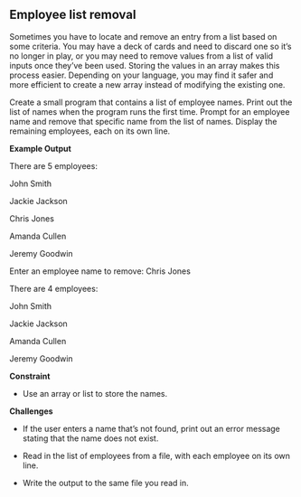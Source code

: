## Employee list removal

Sometimes you have to locate and remove an entry from a list based on some criteria. You may have a deck of cards and need to discard one so it’s no longer in play, or you may need to remove values from a list of valid inputs once they’ve been used. Storing the values in an array makes this process easier. Depending on your language, you may find it safer and more efficient to create a new array instead of modifying the existing one.

Create a small program that contains a list of employee names. Print out the list of names when the program runs the first time. Prompt for an employee name and remove that specific name from the list of names. Display the remaining employees, each on its own line.

**Example Output**

There are 5 employees:

John Smith

Jackie Jackson

Chris Jones

Amanda Cullen

Jeremy Goodwin

Enter an employee name to remove: Chris Jones

There are 4 employees:

John Smith

Jackie Jackson

Amanda Cullen

Jeremy Goodwin

**Constraint**

- Use an array or list to store the names.

**Challenges**

- If the user enters a name that’s not found, print out an error message stating that the name does not exist.

- Read in the list of employees from a file, with each employee on its own line.

- Write the output to the same file you read in.
